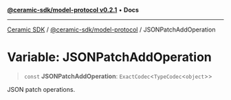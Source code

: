 [**@ceramic-sdk/model-protocol v0.2.1**](../README.md) • **Docs**

***

[Ceramic SDK](../../../README.md) / [@ceramic-sdk/model-protocol](../README.md) / JSONPatchAddOperation

# Variable: JSONPatchAddOperation

> `const` **JSONPatchAddOperation**: `ExactCodec`\<`TypeCodec`\<`object`\>\>

JSON patch operations.

